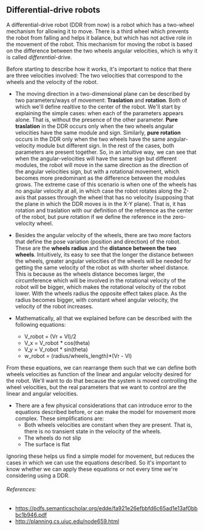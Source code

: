 ## Differential-drive robots

A differential-drive robot (DDR from now) is a robot which has a two-wheel mechanism for allowing it to move. There is a third wheel which prevents the robot from falling and helps it balance, but which has not active role in the movement of the robot.
This mechanism for moving the robot is based on the difference between the two wheels angular velocities, which is why it is called _differential_-drive.

Before starting to describe how it works, it's important to notice that there are three velocities involved: The two velocities that correspond to the wheels and the velocity of the robot.

- The moving direction in a two-dimensional plane can be described by two parameters/ways of movement: **Traslation** and **rotation**. Both of which we'll define realtive to the center of the robot.
We'll start by explaining the simple cases: when each of the parameters appears alone. That is, without the presence of the other parameter.
**Pure traslation** in the DDR occurs only when the two wheels angular velocities have the same module and sign. Similarly, **pure rotation** occurs in the DDR only when the two wheels have the same angular-velocity module but different sign.
In the rest of the cases, both parameters are present together. So, in an intuitive way, we can see that when the angular-velocities will have the same sign but different modules, the robot will move in the same direction as the direction of the angular velocities sign, but with a rotational movement, which becomes more predominant as the difference between the modules grows. The extreme case of this scenario is when one of the wheels has no angular velocity at all, in which case the robot rotates along the Z-axis that passes through the wheel that has no velocity (supposing that the plane in which the DDR moves is in the X-Y plane). That is, it has rotation and traslation with our definition of the reference as the center of the robot, but pure rotation if we define the reference in the zero-velocity wheel.


- Besides the angular velocity of the wheels, there are two more factors that define the pose variation (position and direction) of the robot. These are the **wheels radius** and the **distance between the two wheels**. 
Intuitively, its easy to see that the longer the distance between the wheels, greater angular velocities of the wheels will be needed for getting the same velocity of the robot as with shorter wheel distance. This is because as the wheels distance becomes larger, the circumference which will be involved in the rotational velocity of the robot will be bigger, which makes the rotational velocity of the robot lower.
With the wheels radius the opposite effect takes place. As the radius becomes bigger, with constant wheel angular velocity, the velocity of the robot increases. 


- Mathematically, all that we explained before can be described with the following equations:
    - V_robot = (Vr + Vl)/2
    - V_x = V_robot * cos(theta)
    - V_y = V_robot * sin(theta)
    - w_robot = (radius/wheels_length)*(Vr - Vl)

From these equations, we can rearrange them such that we can define both wheels velocities as function of the linear and angular velocity desired for the robot. We'll want to do that because the system is moved controlling the wheel velocities, but the real parameters that we want to control are the linear and angular velocities.

- There are a few physical considerations that can introduce error to the equations described before, or can make the model for movement more complex. These simplifications are:
    - Both wheels velocities are constant when they are present. That is, there is no transient state in the velocity of the wheels. 
    - The wheels do not slip
    - The surface is flat

Ignoring these helps us find a simple model for movement, but reduces the cases in which we can use the equations described. So it's important to know whether we can apply these equations or not every time we're considering using a DDR.




###### References:
- https://pdfs.semanticscholar.org/edde/fa921e26efbbfd6c65ad1e13af0bbbc1b946.pdf
- http://planning.cs.uiuc.edu/node659.html
